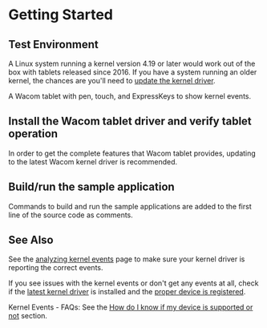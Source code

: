 # Getting Started

## Test Environment
A Linux system running a kernel version 4.19 or later would work out of the box with tablets released since 2016. If you have a system running an older kernel, the chances are you'll need to [update the kernel driver](https://github.com/linuxwacom/input-wacom/wiki/Installing-input-wacom-from-source).

A Wacom tablet with pen, touch, and ExpressKeys to show kernel events.

## Install the Wacom tablet driver and verify tablet operation
In order to get the complete features that Wacom tablet provides, updating to the latest Wacom kernel driver is recommended.

## Build/run the sample application
Commands to build and run the sample applications are added to the first line of the source code as comments.

## See Also
See the [analyzing kernel events](https://github.com/linuxwacom/input-wacom/wiki/Analysing-kernel-events) page to make sure your kernel driver is reporting the correct events.

If you see issues with the kernel events or don't get any events at all, check if the [latest kernel driver](https://github.com/linuxwacom/input-wacom/wiki/Installing-input-wacom-from-source) is installed and the [proper device is registered](https://github.com/linuxwacom/input-wacom/wiki/Testing-Tablet-Detection).

Kernel Events - FAQs: See the [How do I know if my device is supported or not](https://developer-support.wacom.com/hc/en-us/articles/12845589645207-Kernel-Events) section.

